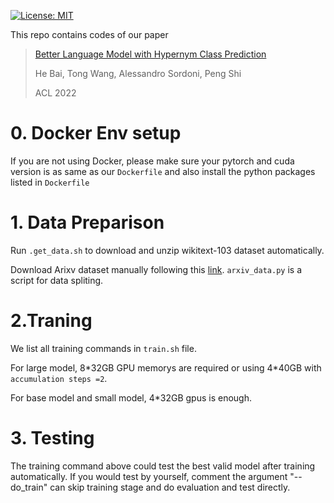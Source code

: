 [![License: MIT](https://img.shields.io/badge/License-MIT-yellow.svg)](https://opensource.org/licenses/MIT)

This repo contains codes of our paper 

> [Better Language Model with Hypernym Class Prediction ](https://arxiv.org/)
>
> He Bai, Tong Wang, Alessandro Sordoni, Peng Shi
>
> ACL 2022


# 0. Docker Env setup
If you are not using Docker, please make sure your pytorch and cuda version is as same as our `Dockerfile` and also install the python packages listed in `Dockerfile`

# 1. Data Preparison
Run `.get_data.sh` to download and unzip wikitext-103 dataset automatically.

Download Arixv dataset manually following this [link](https://github.com/deepmind/deepmind-research/tree/master/pitfalls_static_language_models).
`arxiv_data.py` is a script for data spliting.


# 2.Traning
We list all training commands in `train.sh` file.

For large model, 8\*32GB GPU memorys are required or using 4\*40GB with `accumulation steps =2`.

For base model and small model, 4*32GB gpus is enough.

# 3. Testing
The training command above could test the best valid model after training automatically.
If you would test by yourself, comment the argument "--do_train" can skip training stage and do evaluation and test directly.